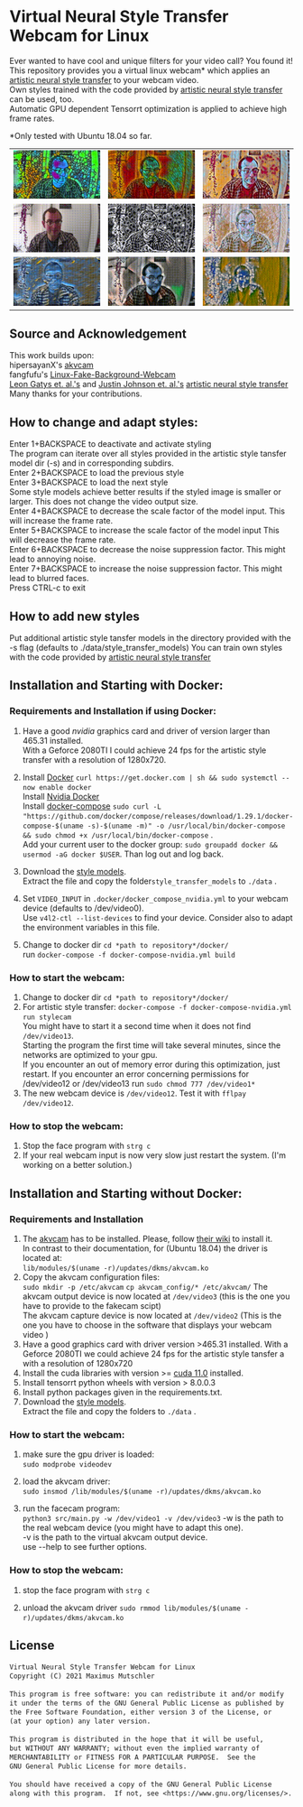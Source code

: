 # Virtual Neural Style Transfer Webcam for Linux
Ever wanted to have cool and unique filters for your video call? You found it!  
This repository provides you a virtual linux webcam* which applies an [artistic neural style transfer](https://github.com/pytorch/examples/tree/master/fast_neural_style) to your webcam
video.  
Own styles trained with the code provided
by [artistic neural style transfer](https://github.com/pytorch/examples/tree/master/fast_neural_style)
can be used, too.  
Automatic GPU dependent Tensorrt optimization is applied to achieve high frame rates.


*Only tested with Ubuntu 18.04 so far.
 <table style="width:100%">
  <tr>
    <td><img src="media/style4.gif" alt="style4" width="100%"</td>
    <td><img src="media/style7.gif" alt="style7" width="100%"</td>
    <td><img src="media/style3.gif" alt="style3" width="100%"</td>
  </tr>
    <td><img src="media/style10.gif" alt="style10" width="100%"</td>
    <td><img src="media/style9.gif" alt="style9" width="100%"</td>
    <td><img src="media/style6.gif" alt="style6" width="100%"</td>
  </tr>
    </tr>
    <td><img src="media/style2.gif" alt="style2" width="100%"</td>
    <td><img src="media/style8.gif" alt="style8" width="100%"</td>
    <td><img src="media/style5.gif" alt="style4" width="100%"</td>
  </tr>
</table> 

## Source and Acknowledgement

This work builds upon:  
hipersayanX's [akvcam](https://github.com/webcamoid/akvcam)    
fangfufu's  [Linux-Fake-Background-Webcam](https://github.com/fangfufu/Linux-Fake-Background-Webcam)  
[Leon Gatys et. al.'s](https://www.cv-foundation.org/openaccess/content_cvpr_2016/papers/Gatys_Image_Style_Transfer_CVPR_2016_paper.pdf)
and [Justin Johnson et. al.'s](https://arxiv.org/pdf/1603.08155.pdf) [artistic neural style transfer](https://github.com/pytorch/examples/tree/master/fast_neural_style)  
Many thanks for your contributions.

## How to change and adapt styles:


Enter 1+BACKSPACE to deactivate and activate styling  
The program can iterate over all styles provided in the artistic style tansfer model dir (-s) and in corresponding
subdirs.    
Enter 2+BACKSPACE to load the previous style  
Enter 3+BACKSPACE to load the next style  
Some style models achieve better results if the styled image is smaller or larger. This does not change the video output
size.    
Enter 4+BACKSPACE to decrease the scale factor of the model input. This will increase the frame rate.  
Enter 5+BACKSPACE to increase the scale factor of the model input This will decrease the frame rate.  
Enter 6+BACKSPACE to decrease the noise suppression factor. This might lead to annoying noise.  
Enter 7+BACKSPACE to increase the noise suppression factor. This might lead to blurred faces.  
Press CTRL-c to exit

## How to add new styles


Put additional artistic style tansfer models in the directory provided with the -s flag (defaults to
./data/style_transfer_models)
You can train own styles with the code provided
by [artistic neural style transfer](https://github.com/pytorch/examples/tree/master/fast_neural_style)

## Installation and Starting with Docker:

### Requirements and Installation if using Docker:

1. Have a good *nvidia* graphics card and driver of version larger than 465.31 installed.  
   With a Geforce 2080TI I could achieve 24 fps for the artistic style transfer with a resolution of 1280x720.
2. Install [Docker](https://docs.docker.com/engine/install/ubuntu/) `curl https://get.docker.com | sh && sudo systemctl --now enable docker`  
Install [Nvidia Docker](https://docs.nvidia.com/datacenter/cloud-native/container-toolkit/install-guide.html#docker)  
Install [docker-compose](https://docs.docker.com/compose/install/) `sudo curl -L "https://github.com/docker/compose/releases/download/1.29.1/docker-compose-$(uname -s)-$(uname -m)" -o /usr/local/bin/docker-compose && sudo chmod +x /usr/local/bin/docker-compose`
.   
Add your current user to the docker group: `sudo groupadd docker && usermod -aG docker $USER`. Than log out and log
back.

3. Download the [style models](https://u-173-c142.cs.uni-tuebingen.de/index.php/s/ierXwx3DS8X48ss).   
   Extract the file and copy the folder`style_transfer_models` to `./data` .
4. Set `VIDEO_INPUT` in `.docker/docker_compose_nvidia.yml` to your webcam device (defaults to /dev/video0).  
   Use `v4l2-ctl --list-devices` to find your device. Consider also to adapt the environment variables in this file.
5. Change to docker dir `cd *path to repository*/docker/`  
   run `docker-compose -f docker-compose-nvidia.yml build`

### How to start the webcam:


1. Change to docker dir `cd *path to repository*/docker/`
2. For artistic style transfer: `docker-compose -f docker-compose-nvidia.yml  run stylecam`  
   You might have to start it a second time when it does not find `/dev/video13`.  
   Starting the program the first time will take several minutes, since the networks are optimized to your gpu.   
   If you encounter an out of memory error during this optimization, just restart. If you encounter an error concerning
   permissions for /dev/video12 or /dev/video13 run `sudo chmod 777 /dev/video1*`
3. The new webcam device is `/dev/video12`. Test it with `fflpay /dev/video12`.

### How to stop the webcam:

1. Stop the face program with `strg c`
2. If your real webcam input is now very slow just restart the system. (I'm working on a better solution.)

## Installation and Starting without  Docker:

### Requirements and Installation

1. The [akvcam](https://github.com/webcamoid/akvcam) has to be installed. Please,
   follow [their wiki](https://github.com/webcamoid/akvcam/wiki) to install it.  
   In contrast to their documentation, for (Ubuntu 18.04) the driver is located at:  
   `lib/modules/$(uname -r)/updates/dkms/akvcam.ko`
2. Copy the akvcam configuration files:   
   `sudo mkdir -p /etc/akvcam`
   `cp akvcam_config/* /etc/akvcam/`
   The akvcam output device is now located at `/dev/video3`  (this is the one you have to provide to the fakecam
   scipt)  
   The akvcam capture device is now located at `/dev/video2` (This is the one you have to choose in the software that
   displays your webcam video )
3. Have a good graphics card with driver version >465.31 installed. With a Geforce 2080TI we could achieve 24 fps for
   the artistic style tansfer a with a resolution of 1280x720
4. Install the cuda libraries with version >= [cuda 11.0](https://developer.nvidia.com/cuda-11.0-download-archive)
   installed.
5. Install tensorrt python wheels with version > 8.0.0.3
5. Install python packages given in the requirements.txt.
8. Download the [style models](https://u-173-c142.cs.uni-tuebingen.de/index.php/s/ierXwx3DS8X48ss).   
   Extract the file and copy the folders to `./data` .

### How to start the webcam:
1. make sure the gpu driver is loaded:  
    `sudo modprobe videodev`
2. load the akvcam driver:  
   `sudo insmod /lib/modules/$(uname -r)/updates/dkms/akvcam.ko`

3. run the facecam program:  
   `python3 src/main.py -w /dev/video1 -v /dev/video3`
   -w is the path to the real webcam device (you might have to adapt this one).  
   -v is the path to the virtual akvcam output device.  
   use --help to see further options.

### How to stop the webcam:

1. stop the face program with `strg c`

2. unload the akvcam driver
   `sudo rmmod lib/modules/$(uname -r)/updates/dkms/akvcam.ko`

## License

    Virtual Neural Style Transfer Webcam for Linux 
    Copyright (C) 2021 Maximus Mutschler

    This program is free software: you can redistribute it and/or modify
    it under the terms of the GNU General Public License as published by
    the Free Software Foundation, either version 3 of the License, or
    (at your option) any later version.

    This program is distributed in the hope that it will be useful,
    but WITHOUT ANY WARRANTY; without even the implied warranty of
    MERCHANTABILITY or FITNESS FOR A PARTICULAR PURPOSE.  See the
    GNU General Public License for more details.

    You should have received a copy of the GNU General Public License
    along with this program.  If not, see <https://www.gnu.org/licenses/>.



